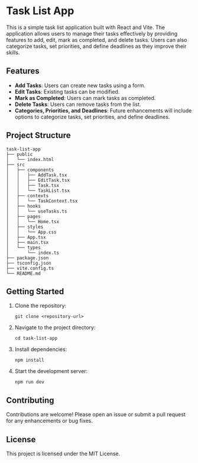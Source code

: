 # Task List App

This is a simple task list application built with React and Vite. The application allows users to manage their tasks effectively by providing features to add, edit, mark as completed, and delete tasks. Users can also categorize tasks, set priorities, and define deadlines as they improve their skills.

## Features

- **Add Tasks**: Users can create new tasks using a form.
- **Edit Tasks**: Existing tasks can be modified.
- **Mark as Completed**: Users can mark tasks as completed.
- **Delete Tasks**: Users can remove tasks from the list.
- **Categories, Priorities, and Deadlines**: Future enhancements will include options to categorize tasks, set priorities, and define deadlines.

## Project Structure

```
task-list-app
├── public
│   └── index.html
├── src
│   ├── components
│   │   ├── AddTask.tsx
│   │   ├── EditTask.tsx
│   │   ├── Task.tsx
│   │   └── TaskList.tsx
│   ├── contexts
│   │   └── TaskContext.tsx
│   ├── hooks
│   │   └── useTasks.ts
│   ├── pages
│   │   └── Home.tsx
│   ├── styles
│   │   └── App.css
│   ├── App.tsx
│   ├── main.tsx
│   └── types
│       └── index.ts
├── package.json
├── tsconfig.json
├── vite.config.ts
└── README.md
```

## Getting Started

1. Clone the repository:
   ```
   git clone <repository-url>
   ```
2. Navigate to the project directory:
   ```
   cd task-list-app
   ```
3. Install dependencies:
   ```
   npm install
   ```
4. Start the development server:
   ```
   npm run dev
   ```

## Contributing

Contributions are welcome! Please open an issue or submit a pull request for any enhancements or bug fixes.

## License

This project is licensed under the MIT License.